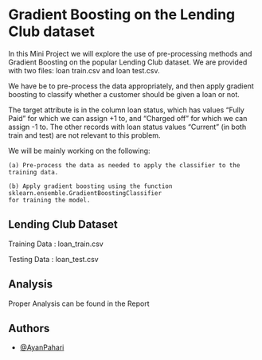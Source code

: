 
# Gradient Boosting on the Lending Club dataset

In this Mini Project we will explore the use of
pre-processing methods and Gradient Boosting on the popular Lending Club dataset. We
are provided with two files: loan train.csv and loan test.csv.

We have be to pre-process the data appropriately, and then apply gradient boosting to classify whether a customer should be given a loan or not.

The target attribute is in the column loan status, which has values “Fully
Paid” for which we can assign +1 to, and “Charged off” for which we can assign -1 to. The
other records with loan status values “Current” (in both train and test) are not relevant
to this problem.

We will be mainly working on the following:

    (a) Pre-process the data as needed to apply the classifier to the training data.

    (b) Apply gradient boosting using the function sklearn.ensemble.GradientBoostingClassifier
    for training the model.
## Lending Club Dataset

Training Data : loan_train.csv

Testing Data : loan_test.csv

## Analysis

Proper Analysis can be found in the Report
## Authors

- [@AyanPahari](https://github.com/AyanPahari)

